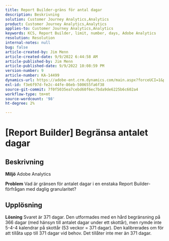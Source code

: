 ```yaml
---
title: Report Builder-gräns för antal dagar
description: Beskrivning
solution: Customer Journey Analytics,Analytics
product: Customer Journey Analytics,Analytics
applies-to: Customer Journey Analytics,Analytics
keywords: KCS, Report Builder, limit, number, days, Adobe Analytics
resolution: Resolution
internal-notes: null
bug: false
article-created-by: Jim Menn
article-created-date: 9/9/2022 6:44:58 AM
article-published-by: Jim Menn
article-published-date: 9/9/2022 10:08:59 PM
version-number: 9
article-number: KA-14499
dynamics-url: https://adobe-ent.crm.dynamics.com/main.aspx?forceUCI=1&pagetype=entityrecord&etn=knowledgearticle&id=fcd64fe9-0a30-ed11-9db1-0022480866ad
exl-id: f3e6f97d-fe2c-44fe-86eb-500655fa6f38
source-git-commit: 7f0f5035ea7cebd60f6ec7bda9de6225b6c602a4
workflow-type: tm+mt
source-wordcount: '98'
ht-degree: 2%

---
```


# [Report Builder] Begränsa antalet dagar

## Beskrivning


<b>Miljö</b>
Adobe Analytics

<b>Problem</b>
Vad är gränsen för antalet dagar i en enstaka Report Builder-förfrågan med daglig granularitet?


## Upplösning


<b>Lösning</b>
Svaret är 371 dagar.
Den utformades med en hård begränsning på 366 dagar (med hänsyn till antalet dagar under ett skottår), men rymde inte 5-4-4 kalendrar på skottår (53 veckor = 371 dagar).
Den kalibrerades om för att tillåta upp till 371 dagar vid behov.
Det tillåter inte mer än 371 dagar.
